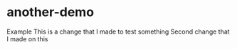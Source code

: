 # another-demo
Example
This is a change that I made to test something
Second change that I made on this
